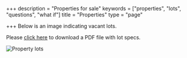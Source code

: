 +++
description = "Properties for sale"
keywords = ["properties", "lots", "questions", "what if"]
title = "Properties"
type = "page"

+++
Below is an image indicating vacant lots.

Please  [click here](../files/map.pdf) to download a PDF file with lot specs.

![Property lots](../img/map_preview.jpg)
